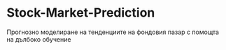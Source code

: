 # Stock-Market-Prediction
Прогнозно моделиране на тенденциите на фондовия пазар с помощта на дълбоко обучение

